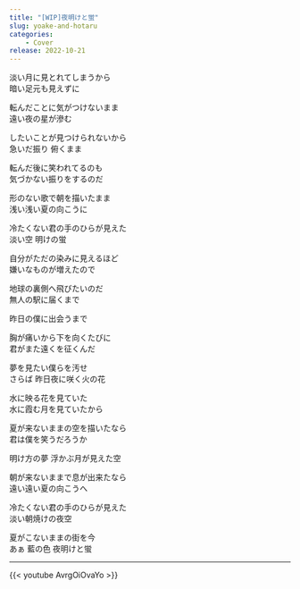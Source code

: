 ```yaml
---
title: "[WIP]夜明けと蛍"
slug: yoake-and-hotaru
categories:
    - Cover
release: 2022-10-21
---
```


淡い月に見とれてしまうから  
暗い足元も見えずに  

転んだことに気がつけないまま  
遠い夜の星が滲む  

したいことが見つけられないから  
急いだ振り 俯くまま  

転んだ後に笑われてるのも  
気づかない振りをするのだ  

形のない歌で朝を描いたまま  
浅い浅い夏の向こうに  

冷たくない君の手のひらが見えた  
淡い空 明けの蛍  

自分がただの染みに見えるほど  
嫌いなものが増えたので  

地球の裏側へ飛びたいのだ  
無人の駅に届くまで  

昨日の僕に出会うまで  

胸が痛いから下を向くたびに  
君がまた遠くを征くんだ  

夢を見たい僕らを汚せ  
さらば 昨日夜に咲く火の花  

水に映る花を見ていた  
水に霞む月を見ていたから  

夏が来ないままの空を描いたなら  
君は僕を笑うだろうか  

明け方の夢 浮かぶ月が見えた空  

朝が来ないままで息が出来たなら  
遠い遠い夏の向こうへ  

冷たくない君の手のひらが見えた  
淡い朝焼けの夜空  

夏がこないままの街を今  
あぁ 藍の色 夜明けと蛍  

---

{{< youtube AvrgOiOvaYo >}}